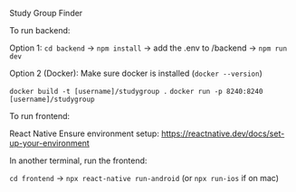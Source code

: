 Study Group Finder

To run backend:

Option 1:
`cd backend` -> `npm install` -> add the .env to /backend -> `npm run dev`

Option 2 (Docker):
Make sure docker is installed (`docker --version`)

`docker build -t [username]/studygroup .`
`docker run -p 8240:8240 [username]/studygroup`

To run frontend:

React Native
Ensure environment setup: https://reactnative.dev/docs/set-up-your-environment

In another terminal, run the frontend:

`cd frontend` -> `npx react-native run-android` (or `npx run-ios` if on mac)
